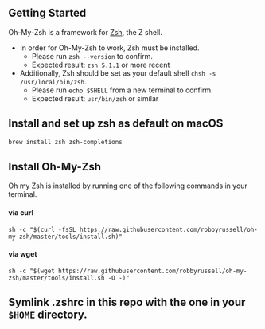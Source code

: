 ## Getting Started

Oh-My-Zsh is a framework for [Zsh](http://www.zsh.org), the Z shell.

- In order for Oh-My-Zsh to work, Zsh must be installed.
  - Please run `zsh --version` to confirm.
  - Expected result: `zsh 5.1.1` or more recent
- Additionally, Zsh should be set as your default shell `chsh -s /usr/local/bin/zsh`.
  - Please run `echo $SHELL` from a new terminal to confirm.
  - Expected result: `usr/bin/zsh` or similar

## Install and set up zsh as default on macOS

```sh
brew install zsh zsh-completions
```

## Install Oh-My-Zsh
Oh my Zsh is installed by running one of the following commands in your terminal.

#### via curl

```shell
sh -c "$(curl -fsSL https://raw.githubusercontent.com/robbyrussell/oh-my-zsh/master/tools/install.sh)"
```

#### via wget

```shell
sh -c "$(wget https://raw.githubusercontent.com/robbyrussell/oh-my-zsh/master/tools/install.sh -O -)"
```

## Symlink .zshrc in this repo with the one in your `$HOME` directory.